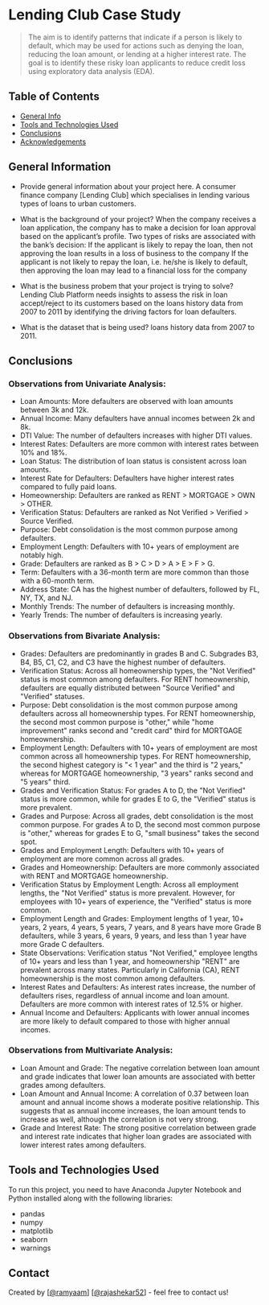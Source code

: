 # Lending Club Case Study
> The aim is to identify patterns that indicate if a person is likely to default, which may be used for actions such as denying the loan, reducing the loan amount, or lending at a higher interest rate. The goal is to identify these risky loan applicants to reduce credit loss using exploratory data analysis (EDA).


## Table of Contents
* [General Info](#general-information)
* [Tools and Technologies Used](#tools-and-technologies-used)
* [Conclusions](#conclusions)
* [Acknowledgements](#acknowledgements)

<!-- You can include any other section that is pertinent to your problem -->

## General Information
- Provide general information about your project here.
  A consumer finance company [Lending Club] which specialises in lending various types of loans to urban customers. 

- What is the background of your project?
  When the company receives a loan application, the company has to make a decision for loan approval based on the applicant’s profile.
  Two types of risks are associated with the bank’s decision:
  If the applicant is likely to repay the loan, then not approving the loan results in a loss of business to the company
  If the applicant is not likely to repay the loan, i.e. he/she is likely to default, then approving the loan may lead to a financial loss for the company

- What is the business probem that your project is trying to solve?
  Lending Club Platform needs insights to assess the risk in loan accept/reject to its customers based on the loans history data from 2007 to 2011 by identifying the driving factors for loan defaulters.

- What is the dataset that is being used?
  loans history data from 2007 to 2011.

<!-- You don't have to answer all the questions - just the ones relevant to your project. -->

## Conclusions
### Observations from Univariate Analysis:
- Loan Amounts: More defaulters are observed with loan amounts between 3k and 12k.
- Annual Income: Many defaulters have annual incomes between 2k and 8k.
- DTI Value: The number of defaulters increases with higher DTI values.
- Interest Rates: Defaulters are more common with interest rates between 10% and 18%.
- Loan Status: The distribution of loan status is consistent across loan amounts.
- Interest Rate for Defaulters: Defaulters have higher interest rates compared to fully paid loans.
- Homeownership: Defaulters are ranked as RENT > MORTGAGE > OWN > OTHER.
- Verification Status: Defaulters are ranked as Not Verified > Verified > Source Verified.
- Purpose: Debt consolidation is the most common purpose among defaulters.
- Employment Length: Defaulters with 10+ years of employment are notably high.
- Grade: Defaulters are ranked as B > C > D > A > E > F > G.
- Term: Defaulters with a 36-month term are more common than those with a 60-month term.
- Address State: CA has the highest number of defaulters, followed by FL, NY, TX, and NJ.
- Monthly Trends: The number of defaulters is increasing monthly.
- Yearly Trends: The number of defaulters is increasing yearly.

### Observations from Bivariate Analysis:
- Grades: Defaulters are predominantly in grades B and C. Subgrades B3, B4, B5, C1, C2, and C3 have the highest number of defaulters.
- Verification Status: Across all homeownership types, the "Not Verified" status is most common among defaulters. For RENT homeownership, defaulters are equally distributed between "Source Verified" and "Verified" statuses.
- Purpose: Debt consolidation is the most common purpose among defaulters across all homeownership types. For RENT homeownership, the second most common purpose is "other," while "home improvement" ranks second and "credit card" third for MORTGAGE homeownership.
- Employment Length: Defaulters with 10+ years of employment are most common across all homeownership types. For RENT homeownership, the second highest category is "< 1 year" and the third is "2 years," whereas for MORTGAGE homeownership, "3 years" ranks second and "5 years" third.
- Grades and Verification Status: For grades A to D, the "Not Verified" status is more common, while for grades E to G, the "Verified" status is more prevalent.
- Grades and Purpose: Across all grades, debt consolidation is the most common purpose. For grades A to D, the second most common purpose is "other," whereas for grades E to G, "small business" takes the second spot.
- Grades and Employment Length: Defaulters with 10+ years of employment are more common across all grades.
- Grades and Homeownership: Defaulters are more commonly associated with RENT and MORTGAGE homeownership.
- Verification Status by Employment Length: Across all employment lengths, the "Not Verified" status is more prevalent. However, for employees with 10+ years of experience, the "Verified" status is more common.
- Employment Length and Grades: Employment lengths of 1 year, 10+ years, 2 years, 4 years, 5 years, 7 years, and 8 years have more Grade B defaulters, while 3 years, 6 years, 9 years, and less than 1 year have more Grade C defaulters.
- State Observations: Verification status "Not Verified," employee lengths of 10+ years and less than 1 year, and homeownership "RENT" are prevalent across many states. Particularly in California (CA), RENT homeownership is the most common among defaulters.
- Interest Rates and Defaulters: As interest rates increase, the number of defaulters rises, regardless of annual income and loan amount. Defaulters are more common with interest rates of 12.5% or higher.
- Annual Income and Defaulters: Applicants with lower annual incomes are more likely to default compared to those with higher annual incomes.

### Observations from Multivariate Analysis:
- Loan Amount and Grade: The negative correlation between loan amount and grade indicates that lower loan amounts are associated with better grades among defaulters.
- Loan Amount and Annual Income: A correlation of 0.37 between loan amount and annual income shows a moderate positive relationship. This suggests that as annual income increases, the loan amount tends to increase as well, although the correlation is not very strong.
- Grade and Interest Rate: The strong positive correlation between grade and interest rate indicates that higher loan grades are associated with lower interest rates among defaulters.

<!-- You don't have to answer all the questions - just the ones relevant to your project. -->


## Tools and Technologies Used
To run this project, you need to have Anaconda Jupyter Notebook and Python installed along with the following libraries:
- pandas
- numpy
- matplotlib
- seaborn
- warnings

<!-- As the libraries versions keep on changing, it is recommended to mention the version of library used in this project -->


## Contact
Created by [[@ramyaam](https://github.com/ramyaam)] [[@rajashekar52](https://github.com/rajashekar52/)] - feel free to contact us!


<!-- Optional -->
<!-- ## License -->
<!-- This project is open source and available under the [... License](). -->

<!-- You don't have to include all sections - just the one's relevant to your project -->

